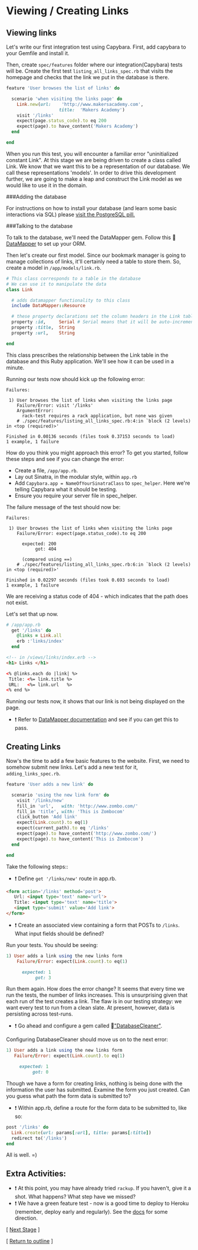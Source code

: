 # Viewing / Creating Links

## Viewing links

Let's write our first integration test using Capybara. First, add capybara to your Gemfile and install it.

Then, create ```spec/features``` folder where our integration(Capybara) tests will be. Create the first test ```listing_all_links_spec.rb``` that visits the homepage and checks that the link we put in the database is there.

```ruby
feature 'User browses the list of links' do

  scenario 'when visiting the links page' do
    Link.new(url:    'http://www.makersacademy.com',
                    title:  'Makers Academy')
    visit '/links'
    expect(page.status_code).to eq 200
    expect(page).to have_content('Makers Academy')
  end

end
```

When you run this test, you will encounter a familiar error "uninitialized constant Link". At this stage we are being driven to create a class called Link. We know that we want this to be a representation of our database. We call these representations 'models'. In order to drive this development further, we are going to make a leap and construct the Link model as we would like to use it in the domain.

###Adding the database

For instructions on how to install your database (and learn some basic interactions via SQL) please [visit the PostgreSQL pill.](../pills/postgres.md)

###Talking to the database

To talk to the database, we'll need the DataMapper gem. Follow this :pill: [DataMapper](../pills/datamapper.md) to set up your ORM.

Then let's create our first model.  Since our bookmark manager is going to manage collections of links, it'll certainly need a table to store them. So, create a model in `/app/models/link.rb`.

```ruby
# This class corresponds to a table in the database
# We can use it to manipulate the data
class Link

  # adds datamapper functionality to this class
  include DataMapper::Resource

  # these property declarations set the column headers in the Link table
  property :id,     Serial # Serial means that it will be auto-incremented for every record
  property :title,  String
  property :url,    String

end
```

This class prescribes the relationship between the Link table in the database  and this Ruby application. We'll see how it can be used in a minute.

Running our tests now should kick up the following error:
```
Failures:

 1) User browses the list of links when visiting the links page
    Failure/Error: visit '/links'
    ArgumentError:
      rack-test requires a rack application, but none was given
    # ./spec/features/listing_all_links_spec.rb:4:in `block (2 levels) in <top (required)>'

Finished in 0.00136 seconds (files took 0.37153 seconds to load)
1 example, 1 failure
```

How do you think you might approach this error? To get you started, follow these steps and see if you can change the error:

* Create a file, `/app/app.rb`.
* Lay out Sinatra, in the modular style, within `app.rb`
* Add ``` Capybara.app = NameOfYourSinatraClass ``` to `spec_helper`. Here we're telling Capybara what it should be testing.
* Ensure you require your server file in spec_helper.

The failure message of the test should now be:
```
Failures:

 1) User browses the list of links when visiting the links page
    Failure/Error: expect(page.status_code).to eq 200

      expected: 200
           got: 404

      (compared using ==)
    # ./spec/features/listing_all_links_spec.rb:6:in `block (2 levels) in <top (required)>'

Finished in 0.02297 seconds (files took 0.693 seconds to load)
1 example, 1 failure
```

We are receiving a status code of 404 - which indicates that the path does not exist.

Let's set that up now.


```ruby
# /app/app.rb
  get '/links' do
    @links = Link.all
    erb :'links/index'
  end
```
```html
<!-- in /views/links/index.erb -->
<h1> Links </h1>

<% @links.each do |link| %>
 Title: <%= link.title %>
 URL:   <%= link.url   %>
<% end %>
```
Running our tests now, it shows that our link is not being displayed on the page.
* :exclamation: Refer to [DataMapper documentation](http://datamapper.org/docs/create_and_destroy.html) and see if you can get this to pass.

## Creating Links

Now's the time to add a few basic features to the website. First, we need to somehow submit new links. Let's add a new test for it, ```adding_links_spec.rb```.

```ruby
feature 'User adds a new link' do

  scenario 'using the new link form' do
    visit '/links/new'
    fill_in 'url',   with: 'http://www.zombo.com/'
    fill_in 'title', with: 'This is Zombocom'
    click_button 'Add link'
    expect(Link.count).to eq(1)
    expect(current_path).to eq '/links'
    expect(page).to have_content('http://www.zombo.com/')
    expect(page).to have_content('This is Zombocom')
  end

end
```

Take the following steps::
* :exclamation: Define ``` get '/links/new' ``` route in app.rb.
```html
<form action='/links' method='post'>
   Url: <input type='text' name='url'>
   Title: <input type='text' name='title'>
   <input type='submit' value='Add link'>
</form>
```
* :exclamation: Create an associated view containing a form that POSTs to `/links`. What input fields should be defined?

Run your tests. You should be seeing:
```ruby
1) User adds a link using the new links form
    Failure/Error: expect(Link.count).to eq(1)

      expected: 1
           got: 3
```
Run them again. How does the error change? It seems that every time we run the tests, the number of links increases. This is unsurprising given that each run of the test creates a link. The flaw is in our testing strategy: we want every test to run from a clean slate. At present, however, data is persisting across test-runs.

* :exclamation: Go ahead and configure a gem called :pill:["DatabaseCleaner"](../pills/database_cleaner.md).

Configuring DatabaseCleaner should move us on to the next error:

```ruby
1) User adds a link using the new links form
   Failure/Error: expect(Link.count).to eq(1)

     expected: 1
          got: 0
```

Though we have a form for creating links, nothing is being done with the information the user has submitted. Examine the form you just created. Can you guess what path the form data is submitted to?

* :exclamation: Within app.rb, define a route for the form data to be submitted to, like so:

```ruby
post '/links' do
  Link.create(url: params[:url], title: params[:title])
  redirect to('/links')
end
```

All is well. =)

## Extra Activities:
* :exclamation: At this point, you may have already tried `rackup`. If you haven't, give it a shot. What happens? What step have we missed?
* :exclamation: We have a green feature test - now is a good time to deploy to Heroku (remember, deploy early and regularly). See the [docs](https://devcenter.heroku.com/articles/rack#using-datamapper-or-sequel) for some direction.



[ [Next Stage](bookmark_manager_stage_1.md) ]

[ [Return to outline](bookmark_manager.md) ]
